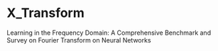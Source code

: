 # X_Transform
Learning in the Frequency Domain: A Comprehensive Benchmark and Survey on Fourier Transform on Neural Networks
